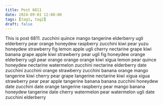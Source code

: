 ```yaml
---
title: Post 6811
date: 2024-09-01 12:00:00
tags: [tag1, tag2]
draft: false
---
```

This is post 6811.
zucchini
quince
mango
tangerine
elderberry
ugli
elderberry
pear
orange
honeydew
raspberry
zucchini
kiwi
pear
yuzu
honeydew
strawberry
fig
lemon
apple
ugli
cherry
nectarine
grape
kiwi
banana
grape
apple
kiwi
strawberry
pear
ugli
fig
honeydew
orange
elderberry
ugli
pear
orange
orange
orange
kiwi
xigua
lemon
pear
quince
honeydew
nectarine
watermelon
zucchini
nectarine
elderberry
date
zucchini
zucchini
orange
strawberry
zucchini
banana
orange
mango
tangerine
kiwi
cherry
pear
grape
tangerine
nectarine
kiwi
xigua
xigua
strawberry
pear
pear
apple
tangerine
banana
banana
zucchini
honeydew
date
zucchini
date
orange
tangerine
raspberry
pear
mango
banana
honeydew
tangerine
date
cherry
watermelon
pear
watermelon
ugli
date
zucchini
elderberry

